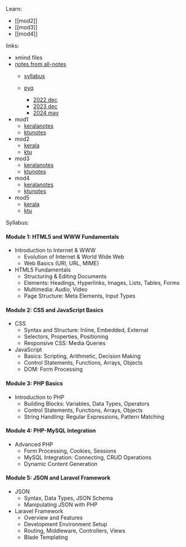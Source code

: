 Learn:
- [[mod2]]
- [[mod3]]
- [[mod4]]


links:
- xmind files
- [notes from all-notes](https://drive.google.com/drive/u/1/folders/1h3mGkD_1U4AOgN2MrvKgXCOI4uFTS6d9)
	- [syllabus](https://drive.google.com/file/d/1lLGr1LRGdXNLNj-fjWBO0A3iZISliJ6t/view?usp=drive_link)

	- [pyq](https://drive.google.com/drive/u/1/folders/1f4qp4pm4tXZDl88bhLBFgoIRcOlq2aUG)
		- [2022 dec](https://drive.google.com/file/d/1X9vOjU9vwNvhQB1bqlapxwxuE2cRAtiO/view?usp=drive_link)
		- [2023 dec](https://drive.google.com/file/d/1q1XmJQjsUT38XF85q7X0V7INtpuzbYpS/view?usp=drive_link)
		- [2024 may](https://drive.google.com/file/d/14mcoRnSsTUG8efFNXTdcwpU4VkRbTTKi/view?usp=drive_link)
- mod1
	- [keralanotes](https://drive.google.com/file/d/17-oIq1kzQgyB5LzPagDsTwtiwttzaWN4/view?usp=drive_link)
	- [ktunotes](https://drive.google.com/file/d/1ZyMRSb9XmsPkmS9hH_AAZ1B28ML99ekL/view?usp=drive_link)
- mod2
	- [kerala](https://drive.google.com/file/d/1hDXlyOEeKcdznTw4_CzIPAsMXFTjriOI/view?usp=drive_link)
	- [ktu](https://drive.google.com/file/d/1NZtxfF1ZgfGlEXoE4C4wfZnTDfwLc8Uj/view?usp=drive_link)
- mod3
	- [keralanotes](https://drive.google.com/file/d/1i9ujMgf4TcSXH9P6xQ83TncUiGeXxgGC/view?usp=drive_link)
	- [ktunotes](https://drive.google.com/file/d/1hwdnfhkSaQylpWOCaqB28BO8SlxjkO4w/view?usp=drive_link)
- mod4
	- [keralanotes](https://drive.google.com/file/d/1tbd_3Y3weOsqjKvOFKCPqQm-VYM2akmE/view?usp=drive_link)
	- [ktunotes](https://drive.google.com/file/d/1x61LF1niRGlBOwuTTQXsaHQiTcfWQVR3/view?usp=drive_link)
- mod5
	- [kerala](https://drive.google.com/file/d/1EaV3um0Wj-2VD5FOnEtEN8WVwqVeJNf_/view?usp=drive_link)
	- [ktu](https://drive.google.com/file/d/153wYWIou_xRLRnNNIbunSWuPPcdMJrbi/view?usp=drive_link)



Syllabus:

#### Module 1: HTML5 and WWW Fundamentals

- Introduction to Internet & WWW
    - Evolution of Internet & World Wide Web
    - Web Basics (URI, URL, MIME)
- HTML5 Fundamentals
    - Structuring & Editing Documents
    - Elements: Headings, Hyperlinks, Images, Lists, Tables, Forms
    - Multimedia: Audio, Video
    - Page Structure: Meta Elements, Input Types

#### Module 2: CSS and JavaScript Basics

- CSS
    - Syntax and Structure: Inline, Embedded, External
    - Selectors, Properties, Positioning
    - Responsive CSS: Media Queries
- JavaScript
    - Basics: Scripting, Arithmetic, Decision Making
    - Control Statements, Functions, Arrays, Objects
    - DOM: Form Processing

#### Module 3: PHP Basics

- Introduction to PHP
    - Building Blocks: Variables, Data Types, Operators
    - Control Statements, Functions, Arrays, Objects
    - String Handling: Regular Expressions, Pattern Matching

#### Module 4: PHP-MySQL Integration

- Advanced PHP
    - Form Processing, Cookies, Sessions
    - MySQL Integration: Connecting, CRUD Operations
    - Dynamic Content Generation

#### Module 5: JSON and Laravel Framework

- JSON
    - Syntax, Data Types, JSON Schema
    - Manipulating JSON with PHP
- Laravel Framework
    - Overview and Features
    - Development Environment Setup
    - Routing, Middleware, Controllers, Views
    - Blade Templating